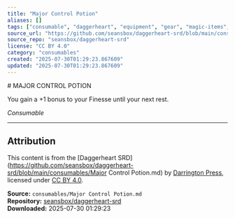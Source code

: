 ```yaml
---
title: "Major Control Potion"
aliases: []
tags: ["consumable", "daggerheart", "equipment", "gear", "magic-items", "reference", "srd", "ttrpg"]
source_url: "https://github.com/seansbox/daggerheart-srd/blob/main/consumables/Major Control Potion.md"
source_repo: "seansbox/daggerheart-srd"
license: "CC BY 4.0"
category: "consumables"
created: "2025-07-30T01:29:23.867609"
updated: "2025-07-30T01:29:23.867609"
---
```


﻿# MAJOR CONTROL POTION

You gain a +1 bonus to your Finesse until your next rest.

*Consumable*

---

## Attribution

This content is from the [Daggerheart SRD](https://github.com/seansbox/daggerheart-srd/blob/main/consumables/Major Control Potion.md) by [Darrington Press](https://darringtonpress.com/), licensed under [CC BY 4.0](https://creativecommons.org/licenses/by/4.0/).

**Source:** `consumables/Major Control Potion.md`  
**Repository:** [seansbox/daggerheart-srd](https://github.com/seansbox/daggerheart-srd)  
**Downloaded:** 2025-07-30 01:29:23

